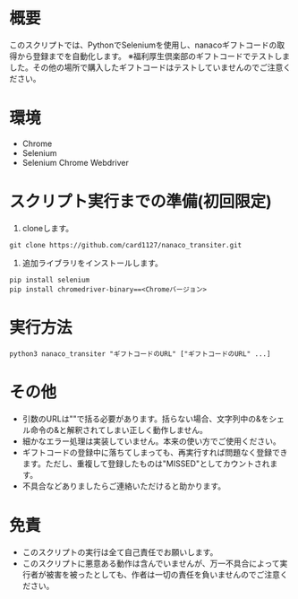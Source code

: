 # 概要
このスクリプトでは、PythonでSeleniumを使用し、nanacoギフトコードの取得から登録までを自動化します。
※福利厚生倶楽部のギフトコードでテストしました。その他の場所で購入したギフトコードはテストしていませんのでご注意ください。

# 環境
- Chrome
- Selenium
- Selenium Chrome Webdriver

# スクリプト実行までの準備(初回限定)
1. cloneします。
```
git clone https://github.com/card1127/nanaco_transiter.git
```

1. 追加ライブラリをインストールします。
```
pip install selenium
pip install chromedriver-binary==<Chromeバージョン>
```

# 実行方法
```
python3 nanaco_transiter "ギフトコードのURL" ["ギフトコードのURL" ...]
```

# その他
- 引数のURLは""で括る必要があります。括らない場合、文字列中の&をシェル命令の&と解釈されてしまい正しく動作しません。
- 細かなエラー処理は実装していません。本来の使い方でご使用ください。
- ギフトコードの登録中に落ちてしまっても、再実行すれば問題なく登録できます。ただし、重複して登録したものは"MISSED"としてカウントされます。
- 不具合などありましたらご連絡いただけると助かります。

# 免責
- このスクリプトの実行は全て自己責任でお願いします。
- このスクリプトに悪意ある動作は含んでいませんが、万一不具合によって実行者が被害を被ったとしても、作者は一切の責任を負いませんのでご注意ください。
